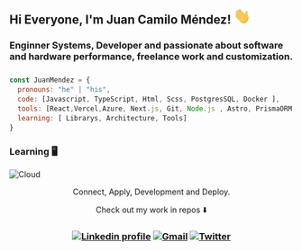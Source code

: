
<h2> Hi Everyone, I'm Juan Camilo Méndez! <img src="https://raw.githubusercontent.com/ABSphreak/ABSphreak/master/gifs/Hi.gif" width="30px"></h2>

<h3> 
Enginner Systems, Developer and passionate about software and hardware performance, freelance work and customization.   
</h3>

<h3> 
<!--  I am exploring new technologies and developing software solutions and quick hacks. I am studying Engineering Systems, working as a freelance, on personal projects, and exploring opportunities. I am learning about cloud technologies,  tools, and libraries. I am researching how to seamlessly connect users, designers, developers. beside sports, going to the gym, listening to music, and playing board games. --> </h3>

</h3>

```javascript
const JuanMendez = {
  pronouns: "he" | "his",
  code: [Javascript, TypeScript, Html, Scss, PostgresSQL, Docker ],
  tools: [React,Vercel,Azure, Next.js, Git, Node.js , Astro, PrismaORM , Cloud ],
  learning: [ Librarys, Architecture, Tools]
}
```

### Learning 🖥️

<a src="https://www.cloud.com"><img src="https://img.icons8.com/?size=100&id=4M86yFQrNLMF&format=png&color=000000" Title="Cloud" widht="50" height="50"/></a>



<p align="center">  Connect, Apply, Development and Deploy. 
</p>
<p align="center">
Check out my work in repos ⬇️  
</p>


<h3>
  <p align="center">
    <a href="www.linkedin.com/in/jcxmendezz"><img alt="Linkedin profile" title="Linkedin" src="https://raw.githubusercontent.com/Thomas-George-T/Thomas-George-T/master/assets/linkedin.svg")
" width="100" height="30" /></a>
    <a href="mailto:juanmendez17t@gmail.com"><img alt="Gmail" src="https://raw.githubusercontent.com/Thomas-George-T/Thomas-George-T/master/assets/google-gmail.svg" title="Email" width="100" height="30" /></a>
    <a href="https://twitter.com/JuanM193"><img alt="Twitter" src="https://raw.githubusercontent.com/Thomas-George-T/Thomas-George-T/master/assets/twitter.svg" title="Twitter" width="100" height="30" /></a>
    
</p>

  <h3>
  


